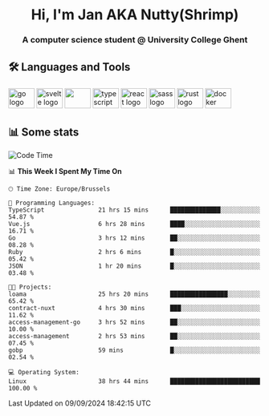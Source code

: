 <h1 align="center">Hi, I'm Jan AKA Nutty(Shrimp)</h1>
<h3 align="center">A computer science student @ University College Ghent</h3>

<h2 align="left">🛠️ Languages and Tools</h2>

###

<div align="left">
  <img src="https://cdn.jsdelivr.net/gh/devicons/devicon/icons/go/go-original.svg" height="40" width="52" alt="go logo"  />
  <img src="https://cdn.jsdelivr.net/gh/devicons/devicon@latest/icons/svelte/svelte-original.svg"  height="40" width="52" alt="svelte logo" />
  <img src="https://cdn.jsdelivr.net/gh/devicons/devicon@latest/icons/tailwindcss/tailwindcss-original.svg" height="40" width="52" />
  <img src="https://cdn.jsdelivr.net/gh/devicons/devicon/icons/typescript/typescript-original.svg" height="40" width="52" alt="typescript logo"  />
  <img src="https://cdn.jsdelivr.net/gh/devicons/devicon/icons/react/react-original.svg" height="40" width="52" alt="react logo"  />
  <img src="https://cdn.jsdelivr.net/gh/devicons/devicon/icons/sass/sass-original.svg" height="40" width="52" alt="sass logo"  />
  <img src="https://cdn.jsdelivr.net/gh/devicons/devicon@latest/icons/rust/rust-original.svg" height="40" width="52" alt="rust logo" />
  <img src="https://cdn.jsdelivr.net/gh/devicons/devicon/icons/docker/docker-original.svg" height="40" width="52" alt="docker logo"  />
</div>

<h2>📊 Some stats</h2>

<!--START_SECTION:waka-->
![Code Time](http://img.shields.io/badge/Code%20Time-5%2C009%20hrs%2028%20mins-blue)

📊 **This Week I Spent My Time On** 

```text
🕑︎ Time Zone: Europe/Brussels

💬 Programming Languages: 
TypeScript               21 hrs 15 mins      ██████████████░░░░░░░░░░░   54.87 % 
Vue.js                   6 hrs 28 mins       ████░░░░░░░░░░░░░░░░░░░░░   16.71 % 
Go                       3 hrs 12 mins       ██░░░░░░░░░░░░░░░░░░░░░░░   08.28 % 
Ruby                     2 hrs 6 mins        █░░░░░░░░░░░░░░░░░░░░░░░░   05.42 % 
JSON                     1 hr 20 mins        █░░░░░░░░░░░░░░░░░░░░░░░░   03.48 % 

🐱‍💻 Projects: 
loama                    25 hrs 20 mins      ████████████████░░░░░░░░░   65.42 % 
contract-nuxt            4 hrs 30 mins       ███░░░░░░░░░░░░░░░░░░░░░░   11.62 % 
access-management-go     3 hrs 52 mins       ██░░░░░░░░░░░░░░░░░░░░░░░   10.00 % 
access-management        2 hrs 53 mins       ██░░░░░░░░░░░░░░░░░░░░░░░   07.45 % 
gobp                     59 mins             █░░░░░░░░░░░░░░░░░░░░░░░░   02.54 % 

💻 Operating System: 
Linux                    38 hrs 44 mins      █████████████████████████   100.00 % 
```


 Last Updated on 09/09/2024 18:42:15 UTC
<!--END_SECTION:waka-->
